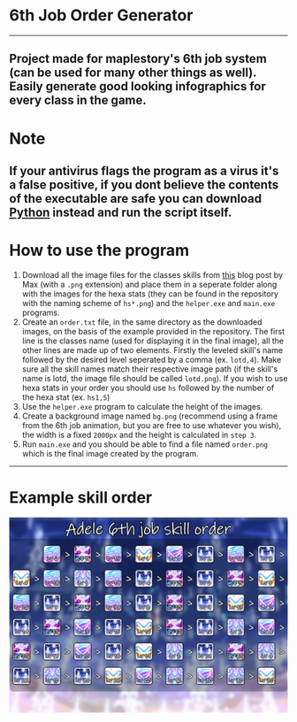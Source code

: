 # 6th Job Order Generator

---
Project made for maplestory's 6th job system (can be used for many other things as well). Easily generate good looking infographics for every class in the game.
---
# Note
If your antivirus flags the program as a virus it's a false positive, if you dont believe the contents of the executable are safe you can download [Python](https://www.python.org/downloads/) instead and run the script itself.
---
# How to use the program
1. Download all the image files for the classes skills from [this](https://orangemushroom.net/2023/07/17/kms-ver-1-2-379-maplestory-new-age-6th-job/#6th5) blog post by Max (with a `.png` extension) and place them in a seperate folder along with the images for the hexa stats (they can be found in the repository with the naming scheme of `hs*.png`) and the `helper.exe` and `main.exe` programs.
2. Create an `order.txt` file, in the same directory as the downloaded images, on the basis of the example provided in the repository. The first line is the classes name (used for displaying it in the final image), all the other lines are made up of two elements. Firstly the leveled skill's name followed by the desired level seperated by a comma (ex. `lotd,4`). Make sure all the skill names match their respective image path (if the skill's name is lotd, the image file should be called `lotd.png`). If you wish to use hexa stats in your order you should use `hs` followed by the number of the hexa stat (ex. `hs1,5`)
3. Use the `helper.exe` program to calculate the height of the images.
4. Create a background image named `bg.png` (recommend using a frame from the 6th job animation, but you are free to use whatever  you wish), the width is a fixed `2000px` and the height is calculated in `step 3`.
5. Run `main.exe` and you should be able to find a file named `order.png` which is the final image created by the program.

---
# Example skill order
![adele_skill_order](https://github.com/ohhimarc/6th-job-order/blob/main/order.png)
